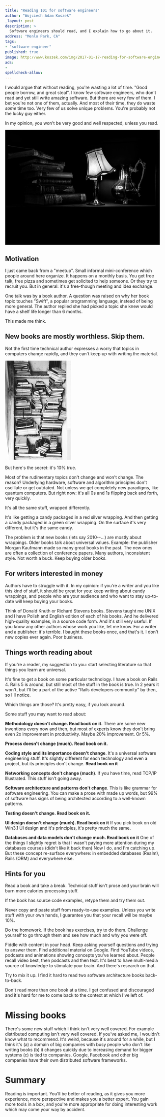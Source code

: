 ```yaml
---
title: "Reading 101 for software engineers"
author: "Wojciech Adam Koszek"
_layout: post
description: >
  Software engineers should read, and I explain how to go about it.
address: "Menlo Park, CA"
tags:
- "software engineer"
published: true
image: http://www.koszek.com/img/2017-01-17-reading-for-software-engineers/8muutamcwu4-jez-timms_10p.jpg
ads:
-
spellcheck-allow:
---
```


I would argue that without reading, you're wasting a lot of time.
"Good people borrow, and great steal". I know few software engineers, who
don't read and yet still write amazing software. But there are very few of them.
I bet you're not one of them, actually.
And most of their time, they do waste *some* time too.
Very few of us solve unique problems. You're probably not the lucky guy either.

In my opinion, you won't be very good and well respected, unless you read.

![alt_text_0](/img/2017-01-17-reading-for-software-engineers/8muutamcwu4-jez-timms_10p.jpg "Image_text_0")

## Motivation

I just came back from a "meetup". Small informal mini-conference which
people around here organize. It happens on a monthly basis. You get free
talk, free pizza and sometimes get solicited to help someone. Or they try to
recruit you. But in general: it's a free-though meeting and idea exchange.

One talk was by a book author. A question was raised on why her book topic
touches "Swift", a popular programming language, instead of being more
general. The author replied she had picked a topic she knew would have a
shelf life longer than 6 months.

This made me think.

## New books are mostly worthless. Skip them.

Not the first time technical author expresses a worry that topics in
computers change rapidly, and they can't keep up with writing the material.

![alt_text_0](/img/2017-01-17-reading-for-software-engineers/3wygakaeqc-simson-petrol_10p.jpg "Image_text_0")

But here's the secret: it's 10% true.

Most of the rudimentary topics don't change and won't change. The reason?
Underlying hardware, software and algorithm principles don't oscillate or
get outdated. Not unless we get completely new paradigms, like quantum
computers. But right now: it's all 0s and 1s flipping back and forth, very
quickly.

It's all the same stuff, wrapped differently.

It's like getting a candy packaged in a red silver wrapping. And then
getting a candy packaged in a green silver wrapping. On the surface it's
very different, but it's the same candy.

The problem is that new books (lets say 2010--...) are mostly about
wrappings. Older books talk about universal values. Example: the publisher
Morgan Kaufmann made so many great books in the past. The new ones are often
a collection of conference papers. Many authors, inconsistent style. Not
worth a buck. Keep buying older books.

## For writers interested in money

Authors have to struggle with it. In my opinion: if you're a writer and you
like this kind of stuff, it should be great for you: keep writing about
candy wrappings, and people who are your audience and who want to stay
up-to-date will keep buying your books.

Think of Donald Knuth or Richard Stevens books. Stevens taught me UNIX
and I have Polish and English edition of each of his books. And he delivered
high-quality examples, in a source code form. And it's still very useful.
If you know any other authors whose work you like, let me know.
For a writer and a publisher: it's terrible. I baught these books once, and
that's it. I don't new copies ever again. Poor business.

## Things worth reading about

If you're a reader, my suggestion to you: start selecting literature so that
things you learn are universal.

It's fine to get a book on some particular technology. I have a book on
Rails 4. Rails 5 is around, but still most of the stuff in the book is true.
In 2 years it won't, but I'll be a part of the active "Rails developers
community" by then, so I'll notice.

Which things are those? It's pretty easy, if you look around.

Some stuff you may want to read about:

**Methodology doesn't change. Read book on it.** 
There are some new inventions
every now and then, but most of experts know they don't bring even 2x
improvement in productivity. Maybe 20% improvement. Or 5%.

**Process doesn't change (much). Read book on it.**

**Coding style and its importance doesn't change**. It's a universal software engineering
stuff. It's slightly different for each technology and even a project, but
its principles don't change. **Read book on it**

**Networking concepts don't change (much)**. If you have time, read TCP/IP
Illustrated. This stuff isn't going away.

**Software architecture and patterns don't change**. This is like grammar for software
engineering. You can make a prose with made up words, but 99% of software
has signs of being architected according to a well-known patterns.

**Testing doesn't change. Read book on it.**

**UI design doesn't change (much). Read book on it** If you pick book on old Win3.1 UI design and
it's principles, it's pretty much the same.

**Databases and data models don't change much. Read book on it** One of the
things I slightly regret is that I wasn't paying more attention during my
databases courses (didn't like it back then) Now I do, and I'm catching up.
But these concept re-surface everywhere: in embedded databases (Realm),
Rails (ORM) and everywhere else.

## Hints for you

Read a book and take a break. Technical stuff isn't prose and your brain
will burn more calories processing stuff.

If the book has source code examples, retype them and try them out.

Never copy and paste stuff from ready-to-use examples. Unless you write
stuff with your own hands, I guarantee you that your recall will be maybe
10%.

Do the homework. If the book has exercises, try to do them. Challenge
yourself to go through them and see how much and why you were off.

Fiddle with content in your head. Keep asking yourself questions and trying
to answer them. Find additional material on Google. Find YouTube videos,
podcasts and animations showing concepts you've learned about. People recall
video best, then podcasts and then text. It's best to have multi-media
source of knowledge to stimulate your brain. And there's research on that.

Try to mix it up. I find it hard to read two software architecture books
back-to-back.

Don't read more than one book at a time. I get confused and discouraged and
it's hard for me to come back to the context at which I've left of.

# Missing books

There's some new stuff which I think isn't very well covered. For example
distributed computing isn't very well covered. If you've asked me, I
wouldn't know what to recommend. It's weird, because it's around for a
while, but I think it's (a) a domain of big companies with busy people who
don't like writing books (b) it changes quickly due to increasing demand for
bigger systems (c) is tied to companies. Google, Facebook and other big
companies have their own distributed software frameworks.

# Summary

Reading is important. You'll be better of reading, as it gives you more
experience, more perspective and makes you a better expert. You gain more
tools in a box, and you're more appropriate for doing interesting work which
may come your way by accident.
